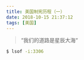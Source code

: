 ```yaml
---
title: 美国制宪历程（一）
date: 2018-10-15 21:37:12
tags: [美国] 
---
```



> “我们的道路是星辰大海“

``` bash 
$ lsof -i:3306
```
